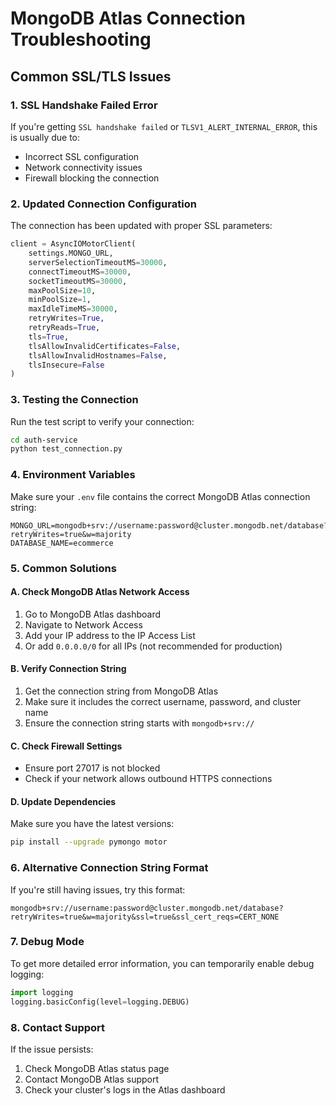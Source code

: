 # MongoDB Atlas Connection Troubleshooting

## Common SSL/TLS Issues

### 1. SSL Handshake Failed Error
If you're getting `SSL handshake failed` or `TLSV1_ALERT_INTERNAL_ERROR`, this is usually due to:
- Incorrect SSL configuration
- Network connectivity issues
- Firewall blocking the connection

### 2. Updated Connection Configuration
The connection has been updated with proper SSL parameters:

```python
client = AsyncIOMotorClient(
    settings.MONGO_URL,
    serverSelectionTimeoutMS=30000,
    connectTimeoutMS=30000,
    socketTimeoutMS=30000,
    maxPoolSize=10,
    minPoolSize=1,
    maxIdleTimeMS=30000,
    retryWrites=True,
    retryReads=True,
    tls=True,
    tlsAllowInvalidCertificates=False,
    tlsAllowInvalidHostnames=False,
    tlsInsecure=False
)
```

### 3. Testing the Connection
Run the test script to verify your connection:

```bash
cd auth-service
python test_connection.py
```

### 4. Environment Variables
Make sure your `.env` file contains the correct MongoDB Atlas connection string:

```env
MONGO_URL=mongodb+srv://username:password@cluster.mongodb.net/database?retryWrites=true&w=majority
DATABASE_NAME=ecommerce
```

### 5. Common Solutions

#### A. Check MongoDB Atlas Network Access
1. Go to MongoDB Atlas dashboard
2. Navigate to Network Access
3. Add your IP address to the IP Access List
4. Or add `0.0.0.0/0` for all IPs (not recommended for production)

#### B. Verify Connection String
1. Get the connection string from MongoDB Atlas
2. Make sure it includes the correct username, password, and cluster name
3. Ensure the connection string starts with `mongodb+srv://`

#### C. Check Firewall Settings
- Ensure port 27017 is not blocked
- Check if your network allows outbound HTTPS connections

#### D. Update Dependencies
Make sure you have the latest versions:
```bash
pip install --upgrade pymongo motor
```

### 6. Alternative Connection String Format
If you're still having issues, try this format:
```
mongodb+srv://username:password@cluster.mongodb.net/database?retryWrites=true&w=majority&ssl=true&ssl_cert_reqs=CERT_NONE
```

### 7. Debug Mode
To get more detailed error information, you can temporarily enable debug logging:

```python
import logging
logging.basicConfig(level=logging.DEBUG)
```

### 8. Contact Support
If the issue persists:
1. Check MongoDB Atlas status page
2. Contact MongoDB Atlas support
3. Check your cluster's logs in the Atlas dashboard 